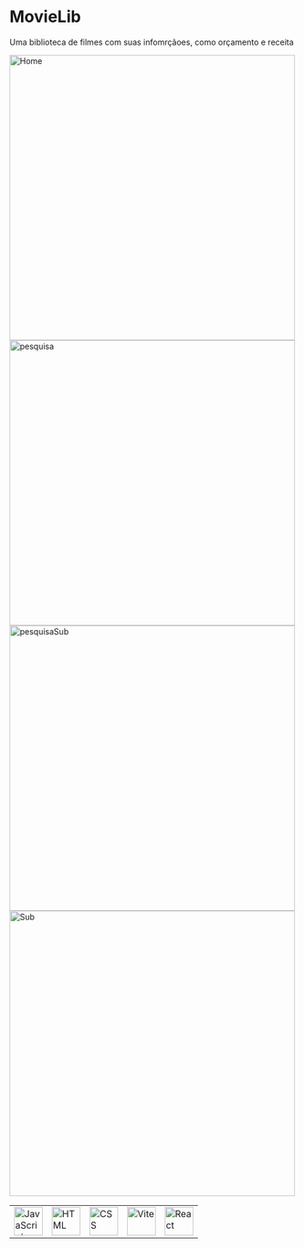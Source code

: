 # MovieLib
Uma biblioteca de filmes com suas infomrçãoes, como orçamento e receita


<img src="https://github.com/user-attachments/assets/fed12fab-ebfb-4ebb-aa50-8b0ba6f25f8c" alt="Home" width="500"/>
<img src="https://github.com/user-attachments/assets/bdf36824-5859-4ef3-8822-7078edeb7560" alt="pesquisa" width="500"/>
<img src="https://github.com/user-attachments/assets/a828af51-27d9-49fd-a6cf-b6df383399ff" alt="pesquisaSub" width="500"/>
<img src="https://github.com/user-attachments/assets/8b0ce6d0-1887-4e05-baf2-1da5f0c6d9a4" alt="Sub" width="500"/>


<div align="center">
	<table>
		<tr>
			<td><img width="50" src="https://raw.githubusercontent.com/marwin1991/profile-technology-icons/refs/heads/main/icons/javascript.png" alt="JavaScript" title="JavaScript"/></td>
			<td><img width="50" src="https://raw.githubusercontent.com/marwin1991/profile-technology-icons/refs/heads/main/icons/html.png" alt="HTML" title="HTML"/></td>
			<td><img width="50" src="https://raw.githubusercontent.com/marwin1991/profile-technology-icons/refs/heads/main/icons/css.png" alt="CSS" title="CSS"/></td>
			<td><img width="50" src="https://raw.githubusercontent.com/marwin1991/profile-technology-icons/refs/heads/main/icons/vite.png" alt="Vite" title="Vite"/></td>
			<td><img width="50" src="https://raw.githubusercontent.com/marwin1991/profile-technology-icons/refs/heads/main/icons/react.png" alt="React" title="React"/></td>
		</tr>
	</table>
</div>
